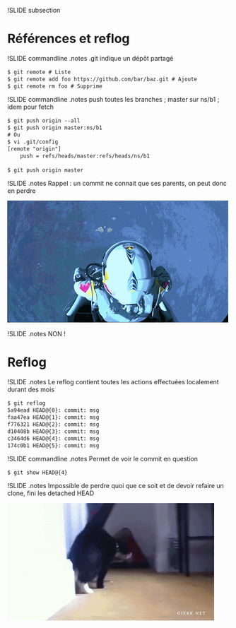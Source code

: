 !SLIDE subsection
# Références et reflog #

!SLIDE commandline
.notes .git indique un dépôt partagé

	$ git remote # Liste
	$ git remote add foo https://github.com/bar/baz.git # Ajoute
	$ git remote rm foo # Supprime

!SLIDE commandline
.notes push toutes les branches ; master sur ns/b1 ; idem pour fetch

	$ git push origin --all
	$ git push origin master:ns/b1
	# Ou
	$ vi .git/config
	[remote "origin"]
	    push = refs/heads/master:refs/heads/ns/b1
	
	$ git push origin master

!SLIDE
.notes Rappel : un commit ne connait que ses parents, on peut donc en perdre

![Chute libre](saut.gif)

!SLIDE
.notes NON !

# Reflog

!SLIDE
.notes Le reflog contient toutes les actions effectuées localement durant des mois

	$ git reflog
	5a94ead HEAD@{0}: commit: msg
	faa47ea HEAD@{1}: commit: msg
	f776321 HEAD@{2}: commit: msg
	d10408b HEAD@{3}: commit: msg
	c3464d6 HEAD@{4}: commit: msg
	174c0b1 HEAD@{5}: commit: msg

!SLIDE commandline
.notes Permet de voir le commit en question

	$ git show HEAD@{4}

!SLIDE
.notes Impossible de perdre quoi que ce soit et de devoir refaire un clone, fini les detached HEAD

![La classe](chat.gif)
